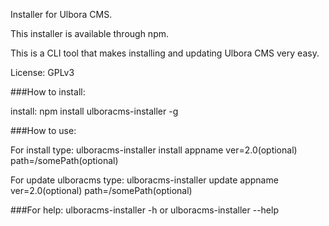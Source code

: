Installer for Ulbora CMS. 

This installer is available through npm.

This is a CLI tool that makes installing and updating Ulbora CMS very easy.

License: GPLv3

###How to install:

install: npm install ulboracms-installer -g



###How to use:

For install type: ulboracms-installer install appname ver=2.0(optional) path=/somePath(optional)

For update ulboracms type: ulboracms-installer update appname ver=2.0(optional) path=/somePath(optional)


###For help: ulboracms-installer -h or ulboracms-installer --help



